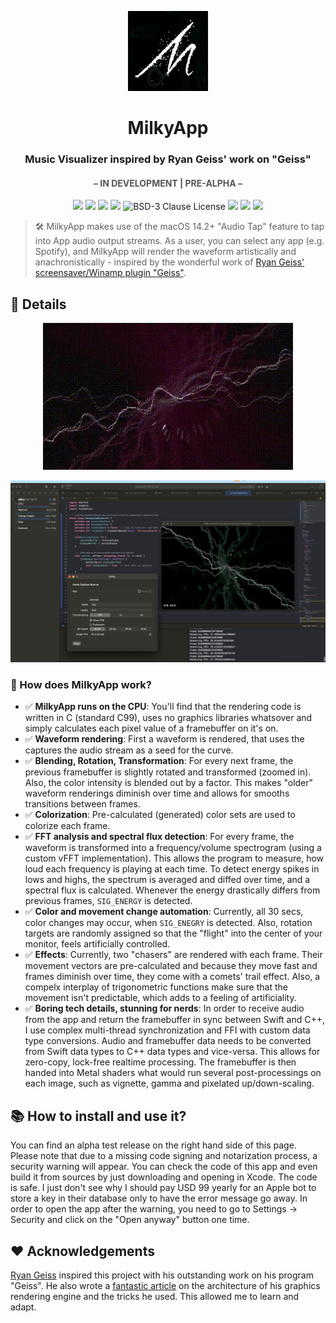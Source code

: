<span align="center">
    <p align="center">
      <img src=".//Milky/Assets.xcassets/AppIcon.appiconset/128.png" width="128" title="Milky Logo">
    </p>

  # MilkyApp


  ### Music Visualizer inspired by Ryan Geiss' work on "Geiss"

  <font color="#555">
  
  #### &ndash; IN DEVELOPMENT | PRE-ALPHA &ndash;

  </font>


  [![](https://img.shields.io/badge/features-navy?style=for-the-badge&logo=rocket)](#-features)  [![](https://img.shields.io/badge/usage-magenta?style=for-the-badge&logo=readdotcv)](#-usage)   [![](https://img.shields.io/badge/docs-darkmagenta?style=for-the-badge&logo=readme)](https://github.com/kyr0/redaktool/wiki) [![](https://img.shields.io/badge/contributing-darkslategray?style=for-the-badge&logo=react)](#%EF%B8%8F-contibuting) ![BSD-3 Clause License](https://img.shields.io/github/license/kyr0/ftr-ki-tools?style=for-the-badge) 
  [![](https://dcbadge.vercel.app/api/server/4wR9t7cdWc)](https://discord.gg/4wR9t7cdWc) [![](https://img.shields.io/badge/email-aron-cc0000?style=for-the-badge&logo=maildotru)](mailto:info@aron-homberg.de) [![](https://img.shields.io/badge/acknowledgements-cc0000?style=for-the-badge&logo=undertale)](#%EF%B8%8F-acknowledgements)

</span>

> 🛠️ MilkyApp makes use of the macOS 14.2+ "Audio Tap" feature to tap into App audio output streams. As a user, you can select any app (e.g.   Spotify), and MilkyApp will render the waveform artistically and anachronistically - inspired by the wonderful work of <a href="https://www.geisswerks.com/geiss/" target="_blank">Ryan Geiss' screensaver/Winamp plugin "Geiss"</a>.

## 🌟 Details

<span align="center">

  ![Demo of MilkyApp](./milky_anim.gif)

  ![Screenshot of MilkyApp](./screenshot.png)

</span>

### 🔬 How does MilkyApp work?

- ✅ **MilkyApp runs on the CPU**: You'll find that the rendering code is written in C (standard C99), uses no graphics libraries whatsover and simply calculates each pixel value of a framebuffer on it's on.
-  ✅ **Waveform rendering**: First a waveform is rendered, that uses the captures the audio stream as a seed for the curve.
-  ✅ **Blending, Rotation, Transformation**: For every next frame, the previous framebuffer is slightly rotated and transformed (zoomed in). Also, the color intensity is blended out by a factor. This makes "older" waveform renderings diminish over time and allows for smooths transitions between frames.
-  ✅ **Colorization**: Pre-calculated (generated) color sets are used to colorize each frame.
-  ✅ **FFT analysis and spectral flux detection**: For every frame, the waveform is transformed into a frequency/volume spectrogram (using a custom vFFT implementation). This allows the program to measure, how loud each frequency is playing at each time. To detect energy spikes in lows and highs, the spectrum is averaged and diffed over time, and a spectral flux is calculated. Whenever the energy drastically differs from previous frames, `SIG_ENERGY` is detected.
- ✅ **Color and movement change automation**: Currently, all 30 secs, color changes may occur, when `SIG_ENEGRY` is detected. Also, rotation targets are randomly assigned so that the "flight" into the center of your monitor, feels artificially controlled.
- ✅ **Effects**: Currently, two "chasers" are rendered with each frame. Their movement vectors are pre-calculated and because they move fast and frames diminish over time, they come with a comets' trail effect. Also, a compelx interplay of trigonometric functions make sure that the movement isn't predictable, which adds to a feeling of artificiality.
- ✅ **Boring tech details, stunning for nerds**: In order to receive audio from the app and return the framebuffer in sync between Swift and C++, I use complex multi-thread synchronization and FFI with custom data type conversions. Audio and framebuffer data needs to be converted from Swift data types to C++ data types and vice-versa. This allows for zero-copy, lock-free realtime processing. The framebuffer is then handed into Metal shaders what would run several post-processings on each image, such as vignette, gamma and pixelated up/down-scaling.

## 📚 How to install and use it?

You can find an alpha test release on the right hand side of this page. Please note that due to a missing code signing and notarization process, a security warning will appear. You can check the code of this app and even build it from sources by just downloading and opening in Xcode. The code is safe. I just don't see why I should pay USD 99 yearly for an Apple bot to store a key in their database only to have the error message go away. In order to open the app after the warning, you need to go to Settings -> Security and click on the "Open anyway" button one time.

## ❤️ Acknowledgements

<a href="https://www.geisswerks.com/geiss/" target="_blank">Ryan Geiss</a> inspired this project with his outstanding work on his program "Geiss". He also wrote a <a href="https://www.geisswerks.com/geiss/secrets.html" target="_blank">fantastic article</a>  on the architecture of his graphics rendering engine and the tricks he used. This allowed me to learn and adapt.